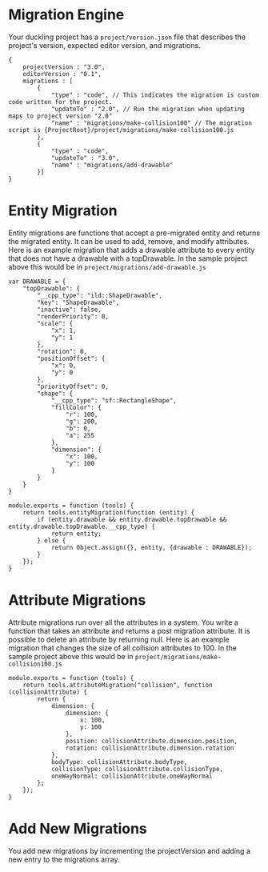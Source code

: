 # Migration Engine

Your duckling project has a `project/version.json` file that describes the project's version, expected editor version, and migrations.

```
{
    projectVersion : "3.0",
    editorVersion : "0.1",
    migrations : [
        {
            "type" : "code", // This indicates the migration is custom code written for the project.
            "updateTo" : "2.0", // Run the migration when updating maps to project version "2.0"
            "name" : "migrations/make-collision100" // The migration script is {ProjectRoot}/project/migrations/make-collision100.js
        },
        {
            "type" : "code",
            "updateTo" : "3.0",
            "name" : "migrations/add-drawable"
        }]
}
```

# Entity Migration

Entity migrations are functions that accept a pre-migrated entity and returns the migrated entity. It can be used to add, remove, and modify attributes. Here is an example migration that adds a drawable attribute to every entity that does not have a drawable with a topDrawable. In the sample project above this would be in `project/migrations/add-drawable.js`

```
var DRAWABLE = {
    "topDrawable": {
        "__cpp_type": "ild::ShapeDrawable",
        "key": "ShapeDrawable",
        "inactive": false,
        "renderPriority": 0,
        "scale": {
            "x": 1,
            "y": 1
        },
        "rotation": 0,
        "positionOffset": {
            "x": 0,
            "y": 0
        },
        "priorityOffset": 0,
        "shape": {
            "__cpp_type": "sf::RectangleShape",
            "fillColor": {
                "r": 100,
                "g": 200,
                "b": 0,
                "a": 255
            },
            "dimension": {
                "x": 100,
                "y": 100
            }
        }
    }
}

module.exports = function (tools) {
    return tools.entityMigration(function (entity) {
        if (entity.drawable && entity.drawable.topDrawable && entity.drawable.topDrawable.__cpp_type) {
            return entity;
        } else {
            return Object.assign({}, entity, {drawable : DRAWABLE});
        }
    });
}
```

# Attribute Migrations
Attribute migrations run over all the attributes in a system. You write a function that takes an attribute and returns a post migration attribute. It is possible to delete an attribute by returning null. Here is an example migration that changes the size of all collision attributes to 100. In the sample project above this would be in `project/migrations/make-collision100.js`

```
module.exports = function (tools) {
    return tools.attributeMigration("collision", function (collisionAttribute) {
        return {
            dimension: {
                dimension: {
                    x: 100,
                    y: 100
                },
                position: collisionAttribute.dimension.position,
                rotation: collisionAttribute.dimension.rotation
            },
            bodyType: collisionAttribute.bodyType,
            collisionType: collisionAttribute.collisionType,
            oneWayNormal: collisionAttribute.oneWayNormal
        };
    });
}
```

# Add New Migrations

You add new migrations by incrementing the projectVersion and adding a new entry to the migrations array.
